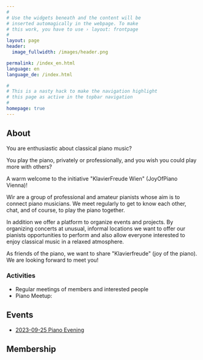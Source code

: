 ```yaml
---
#
# Use the widgets beneath and the content will be
# inserted automagically in the webpage. To make
# this work, you have to use › layout: frontpage
#
layout: page
header:
  image_fullwidth: /images/header.png

permalink: /index_en.html
language: en
language_de: /index.html

#
# This is a nasty hack to make the navigation highlight
# this page as active in the topbar navigation
#
homepage: true
---
```


## About

You are enthusiastic about classical piano music?

You play the piano, privately or professionally, and you wish you could play more with others?

A warm welcome to the initiative "KlavierFreude Wien" (JoyOfPiano Vienna)! 

Wir are a group of professional and amateur pianists whose aim is to connect
piano musicians. We meet regularly to get to know each other, chat, and of 
course, to play the piano together. 

In addition we offer a platform to organize events and projects. 
By organizing concerts at unusual, informal locations we want to offer 
our pianists opportunities to perform and also allow everyone interested
to enjoy classical music in a relaxed atmosphere.

As friends of the piano, we want to share "Klavierfreude" (joy of the piano).
We are looking forward to meet you! 


### Activities

- Regular meetings of members and interested people
- Piano Meetup:


## Events <a name="Veranstaltungen"/>

* <a href="/veranstaltungen/klavierabend-2023-09-25_en/">2023-09-25 Piano Evening</a> 

## Membership <a name="Mitgliedschaft"/>


